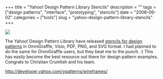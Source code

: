+++
title = "Yahoo! Design Pattern Library Stencils"
description = ""
tags = ["design patterns", "interface", "prototyping", "stencils"]
date = "2008-06-02"
categories = ["tools"]
slug = "yahoo-design-pattern-library-stencils"
+++


<div class="tool-screenshot mb1"><a href="http://developer.yahoo.com/ypatterns/wireframes/"><img id="bluga-thumbnail-2824" class="bluga-thumbnail custom" src="//media.konigi.com/bluga/
wt5231d4fe10fbd_custom.jpg"/></a></div><p>The Yahoo! Design Pattern Library have released <a href="http://developer.yahoo.com/ypatterns/wireframes/">stencils for design patterns</a> in OmniGraffle, Visio, PDF, PNG, and SVG format. I had planned to do the same for OmniGraffle users, but they beat me to the punch. :) This has easily become the best resource out there for design pattern examples. Congrats to Christian Crumlish and his team.</p>
  
<p><a href="http://developer.yahoo.com/ypatterns/wireframes/">http://developer.yahoo.com/ypatterns/wireframes/</a></p>
      
